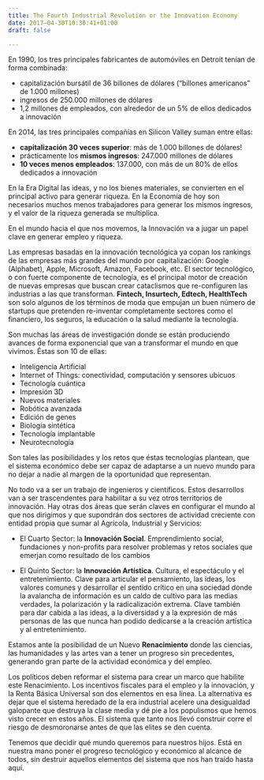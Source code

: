 ```yaml
---
title: The Fourth Industrial Revolution or the Innovation Economy
date: 2017–04-30T10:30:41+01:00
draft: false

---
```


En 1990, los tres principales fabricantes de automóviles en Detroit tenían de forma combinada:

- capitalización bursátil de 36 billones de dólares (“billones americanos” de 1.000 millones)
- ingresos de 250.000 millones de dólares
- 1,2 millones de empleados, con alrededor de un 5% de ellos dedicados a innovación

En 2014, las tres principales compañías en Silicon Valley suman entre ellas:

- **capitalización 30 veces superior**: más de 1.000 billones de dólares!
- prácticamente los **mismos ingresos**: 247.000 millones de dólares
- **10 veces menos empleados**: 137.000, con más de un 80% de ellos dedicados a innovación

En la Era Digital las ideas, y no los bienes materiales, se convierten en el principal activo para generar riqueza. En la Economía de hoy son necesarios muchos menos trabajadores para generar los mismos ingresos, y el valor de la riqueza generada se multiplica.

En el mundo hacia el que nos movemos, la Innovación va a jugar un papel clave en generar empleo y riqueza.

Las empresas basadas en la innovación tecnológica ya copan los rankings de las empresas más grandes del mundo por capitalización: Google (Alphabet), Apple, Microsoft, Amazon, Facebook, etc. El sector tecnológico, o con fuerte componente de tecnología, es el principal motor de creación de nuevas empresas que buscan crear cataclismos que re-configuren las industrias a las que transforman. **Fintech, Insurtech, Edtech, HealthTech** son solo algunos de los términos de moda que empujan un buen número de startups que pretenden re-inventar completamente sectores como el financiero, los seguros, la educación o la salud mediante la tecnología.

Son muchas las áreas de investigación donde se están produciendo avances de forma exponencial que van a transformar el mundo en que vivimos. Éstas son 10 de ellas:

- Inteligencia Artificial
- Internet of Things: conectividad, computación y sensores ubicuos
- Tecnología cuántica
- Impresión 3D
- Nuevos materiales
- Robótica avanzada
- Edición de genes
- Biología sintética
- Tecnología implantable
- Neurotecnología

Son tales las posibilidades y los retos que éstas tecnologías plantean, que el sistema económico debe ser capaz de adaptarse a un nuevo mundo para no dejar a nadie al margen de la oportunidad que representan.

No todo va a ser un trabajo de ingenieros y científicos. Estos desarrollos van a ser trascendentes para habilitar a su vez otros territorios de innovación. Hay otras dos áreas que serán claves en configurar el mundo al que nos dirigimos y que supondrán dos sectores de actividad creciente con entidad propia que sumar al Agrícola, Industrial y Servicios:

- El Cuarto Sector: la **Innovación Social**. Emprendimiento social, fundaciones y non-profits para resolver problemas y retos sociales que emerjan como resultado de los cambios

- El Quinto Sector: la **Innovación Artística**. Cultura, el espectáculo y el entretenimiento. Clave para articular el pensamiento, las ideas, los valores comunes y desarrollar el sentido crítico en una sociedad donde la avalancha de información es un caldo de cultivo para las medias verdades, la polarización y la radicalización extrema. Clave también para dar cabida a las ideas, a la diversidad y a la expresión de más personas de las que nunca han podido dedicarse a la creación artística y al entretenimiento.

Estamos ante la posibilidad de un Nuevo **Renacimiento** donde las ciencias, las humanidades y las artes van a tener un progreso sin precedentes, generando gran parte de la actividad económica y del empleo.

Los políticos deben reformar el sistema para crear un marco que habilite este Renacimiento. Los incentivos fiscales para el empleo y la innovación, y la Renta Básica Universal son dos elementos en esa línea. La alternativa es dejar que el sistema heredado de la era industrial acelere una desigualdad galopante que destruya la clase media y dé pie a los populismos que hemos visto crecer en estos años. El sistema que tanto nos llevó construir corre el riesgo de desmoronarse antes de que las elites se den cuenta.

Tenemos que decidir qué mundo queremos para nuestros hijos. Está en nuestra mano poner el progreso tecnológico y económico al alcance de todos, sin destruir aquellos elementos del sistema que nos han traído hasta aquí.

